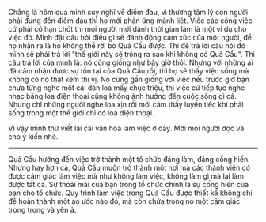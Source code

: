 Chẳng là hôm qua mình suy nghĩ về điểm đau, vì thường tâm lý con người phải đụng đến điểm đau thì họ mới phản ứng mãnh liệt. Việc các công việc cứ phải có hạn chót thì mọi người mới dành thời gian làm là một ví dụ cho việc đó. Mình đặt câu hỏi điều gì sẽ đánh động cảm xúc của một người, để họ nhận ra là họ không thể rời bỏ Quả Cầu được. Thì để trả lời câu hỏi đó mình sẽ phải trả lời "thế giới này sẽ trông ra sao khi không có Quả Cầu". Thì câu trả lời của mình là: nó cũng giống như bây giờ thôi. Nhưng với những ai đã cảm nhận được sự tồn tại của Quả Cầu rồi, thì họ sẽ thấy việc sống mà không có nó thật kém thi vị. Nó cũng gần giống với việc nếu trước giờ bạn chưa từng nghe một cái dàn loa mấy chục triệu, thì việc cứ tiếp tục nghe nhạc bằng loa điện thoại cũng không ảnh hưởng đến cuộc sống gì cả. Nhưng chỉ những người nghe loa xịn rồi mới cảm thấy luyến tiếc khi phải sống trong một thế giới chỉ có loa điện thoại.

Vì vậy mình thử viết lại cái văn hoá làm việc ở đây. Mời mọi người đọc và cho ý kiến nhé.

____________________

Quả Cầu hướng đến việc trở thành một tổ chức đáng làm, đáng cống hiến. Nhưng hay hơn cả, Quả Cầu muốn trở thành một nơi mà các thành viên có được cảm giác làm việc mà như không làm việc, không làm gì mà lại làm được tất cả. Sự thoải mái của bạn trong tổ chức chính là sự cống hiến của bạn cho tổ chức. Quy trình làm việc trong Quả Cầu được thiết kế không chỉ để hoàn thành một ao ước nào đó, mà còn chứa trong nó một cảm giác trong trong và yên ả.